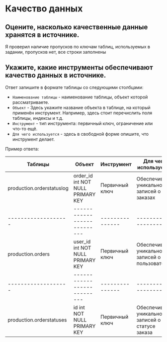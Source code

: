 # Качество данных

## Оцените, насколько качественные данные хранятся в источнике.
Я проверил наличие пропусков по ключам таблиц, используемых в задании, пропусков нет, все строки заполнены

## Укажите, какие инструменты обеспечивают качество данных в источнике.
Ответ запишите в формате таблицы со следующими столбцами:
- `Наименование таблицы` - наименование таблицы, объект которой рассматриваете.
- `Объект` - Здесь укажите название объекта в таблице, на который применён инструмент. Например, здесь стоит перечислить поля таблицы, индексы и т.д.
- `Инструмент` - тип инструмента: первичный ключ, ограничение или что-то ещё.
- `Для чего используется` - здесь в свободной форме опишите, что инструмент делает.

Пример ответа:

| Таблицы             | Объект                      | Инструмент      | Для чего используется |
| ------------------- | --------------------------- | --------------- | --------------------- |
| production.orderstatuslog | order_id int NOT NULL PRIMARY KEY | Первичный ключ  | Обеспечивает уникальность записей о заказах |
| ------------------- | --------------------------- | --------------- | --------------------- |
| production.orders | user_id int NOT NULL PRIMARY KEY | Первичный ключ  | Обеспечивает уникальность записей о пользователях |
| ------------------- | --------------------------- | --------------- | --------------------- |
| production.orderstatuses | id int NOT NULL PRIMARY KEY | Первичный ключ  | Обеспечивает уникальность записей о статусе заказа |